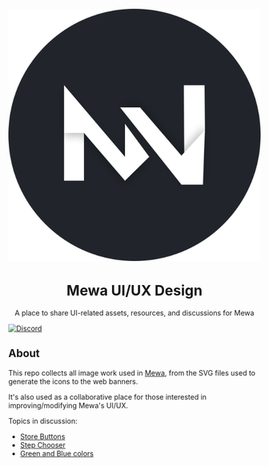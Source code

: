 <!--README.md - Mew UI/UX Design-->

<p align="center">
    <img src="./MewaLogo/Mewa-Logo-DR1.svg" />
</p>
<h1 align="center">Mewa UI/UX Design</h1>
<p align="center">A place to share UI-related assets, resources, and discussions for Mewa</p>

[![Discord](https://img.shields.io/discord/827792740359340103)](https://disboard.org/server/827792740359340103)

## About
This repo collects all image work used in [Mewa](https://www.mewatools.com), from the SVG files used to generate the icons to the web banners.

It's also used as a collaborative place for those interested in improving/modifying Mewa's UI/UX.

Topics in discussion:
- [Store Buttons](https://github.com/Mewatools/mewa-artwork/discussions/5)
- [Step Chooser](https://github.com/Mewatools/mewa-artwork/discussions/4)
- [Green and Blue colors](https://github.com/goulart81/mewa-artwork/discussions/2)
